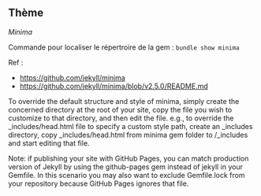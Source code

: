 ## Thème

*Minima*

Commande pour localiser le répertroire de la gem :
`bundle show minima`

Ref : 

- https://github.com/jekyll/minima
- https://github.com/jekyll/minima/blob/v2.5.0/README.md


To override the default structure and style of minima, simply create the concerned directory at the root of your site, copy the file you wish to customize to that directory, and then edit the file. e.g., to override the _includes/head.html  file to specify a custom style path, create an _includes directory, copy _includes/head.html from minima gem folder to <yoursite>/_includes and start editing that file.

Note: if publishing your site with GitHub Pages, you can match production version of Jekyll by using the github-pages gem instead of jekyll in your Gemfile. 
In this scenario you may also want to exclude Gemfile.lock from your repository because GitHub Pages ignores that file.
